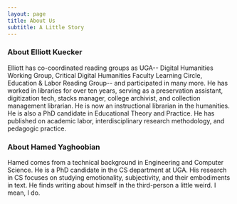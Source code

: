 ```yaml
---
layout: page
title: About Us
subtitle: A Little Story
---
```


### About Elliott Kuecker

Elliott has co-coordinated reading groups as UGA-- Digital Humanities Working Group, Critical Digital Humanities Faculty Learning Circle, Education & Labor Reading Group-- and participated in many more. He has worked in libraries for over ten years, serving as a preservation assistant, digitization tech, stacks manager, college archivist, and collection management librarian. He is now an instructional librarian in the humanities. He is also a PhD candidate in Educational Theory and Practice. He has published on academic labor, interdisciplinary research methodology, and pedagogic practice. 

### About Hamed Yaghoobian
Hamed comes from a technical background in Engineering and Computer Science. He is a PhD candidate in the CS department at UGA. His research in CS focuses on studying emotionality, subjectivity, and their embodiments in text. He finds writing about himself in the third-person a little weird. I mean, I do.

